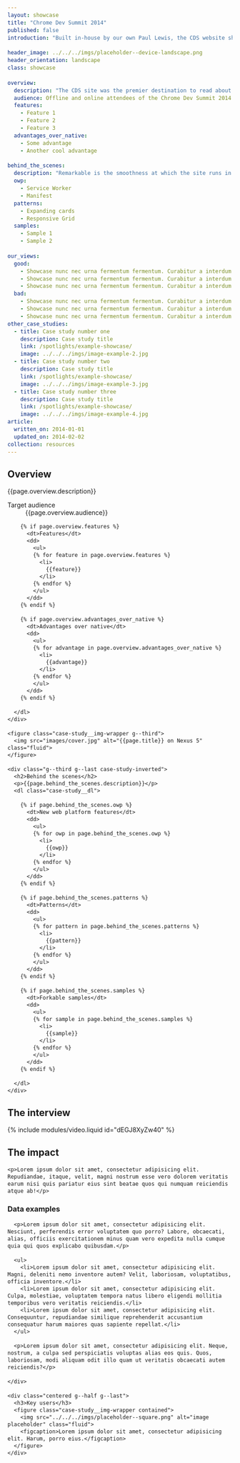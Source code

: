 ```yaml
---
layout: showcase
title: "Chrome Dev Summit 2014"
published: false
introduction: "Built in-house by our own Paul Lewis, the CDS website showed how to build a great mobile web experience for conference visitors."

header_image: ../../../imgs/placeholder--device-landscape.png
header_orientation: landscape
class: showcase

overview:
  description: "The CDS site was the premier destination to read about all things Chrome Dev Summit, a two-day developer event about Chrome in 2014. It was used by attendees to get infos about the schedule, signup and more."
  audience: Offline and online attendees of the Chrome Dev Summit 2014.
  features:
    - Feature 1
    - Feature 2
    - Feature 3
  advantages_over_native:
    - Some advantage
    - Another cool advantage

behind_the_scenes:
  description: "Remarkable is the smoothness at which the site runs in various mobile browsers. It's utilizing the layout and paint cycles of the browser in the best way possible."
  owp:
    - Service Worker
    - Manifest
  patterns:
    - Expanding cards
    - Responsive Grid
  samples:
    - Sample 1
    - Sample 2

our_views:
  good:
    - Showcase nunc nec urna fermentum fermentum. Curabitur a interdum lacus.
    - Showcase nunc nec urna fermentum fermentum. Curabitur a interdum lacus.
    - Showcase nunc nec urna fermentum fermentum. Curabitur a interdum lacus.
  bad:
    - Showcase nunc nec urna fermentum fermentum. Curabitur a interdum lacus.
    - Showcase nunc nec urna fermentum fermentum. Curabitur a interdum lacus.
    - Showcase nunc nec urna fermentum fermentum. Curabitur a interdum lacus.
other_case_studies:
  - title: Case study number one
    description: Case study title
    link: /spotlights/example-showcase/
    image: ../../../imgs/image-example-2.jpg
  - title: Case study number two
    description: Case study title
    link: /spotlights/example-showcase/
    image: ../../../imgs/image-example-3.jpg
  - title: Case study number three
    description: Case study title
    link: /spotlights/example-showcase/
    image: ../../../imgs/image-example-4.jpg
article:
  written_on: 2014-01-01
  updated_on: 2014-02-02
collection: resources
---
```


<div class="case-study-wrapper">
  <div class="container clear">
    <div class="g--third">
      <h2>Overview</h2>
      <p>{{page.overview.description}}</p>
      <dl class="case-study__dl">
        <dt>Target audience</dt>
        <dd>{{page.overview.audience}}</dd>

        {% if page.overview.features %}
          <dt>Features</dt>
          <dd>
            <ul>
            {% for feature in page.overview.features %}
              <li>
                {{feature}}
              </li>
            {% endfor %}
            </ul>
          </dd> 
        {% endif %}

        {% if page.overview.advantages_over_native %}
          <dt>Advantages over native</dt>
          <dd>
            <ul>
            {% for advantage in page.overview.advantages_over_native %}
              <li>
                {{advantage}}
              </li>
            {% endfor %}
            </ul>
          </dd> 
        {% endif %}

      </dl>
    </div>

    <figure class="case-study__img-wrapper g--third">
      <img src="images/cover.jpg" alt="{{page.title}} on Nexus 5" class="fluid">
    </figure>

    <div class="g--third g--last case-study-inverted">
      <h2>Behind the scenes</h2>
      <p>{{page.behind_the_scenes.description}}</p>
      <dl class="case-study__dl">

        {% if page.behind_the_scenes.owp %}
          <dt>New web platform features</dt>
          <dd>
            <ul>
            {% for owp in page.behind_the_scenes.owp %}
              <li>
                {{owp}}
              </li>
            {% endfor %}
            </ul>
          </dd> 
        {% endif %}

        {% if page.behind_the_scenes.patterns %}
          <dt>Patterns</dt>
          <dd>
            <ul>
            {% for pattern in page.behind_the_scenes.patterns %}
              <li>
                {{pattern}}
              </li>
            {% endfor %}
            </ul>
          </dd> 
        {% endif %}

        {% if page.behind_the_scenes.samples %}
          <dt>Forkable samples</dt>
          <dd>
            <ul>
            {% for sample in page.behind_the_scenes.samples %}
              <li>
                {{sample}}
              </li>
            {% endfor %}
            </ul>
          </dd> 
        {% endif %}

      </dl>
    </div>

  </div>
</div>

<div class="container clear">

  <div class="content">
  <h2>The interview</h2>
  {% include modules/video.liquid id="dEGJ8XyZw40" %}
  </div>

  <div class="content">
    <h2>The impact</h2>

    <p>Lorem ipsum dolor sit amet, consectetur adipisicing elit. Repudiandae, itaque, velit, magni nostrum esse vero dolorem veritatis earum nisi quis pariatur eius sint beatae quos qui numquam reiciendis atque ab!</p>
  </div>

  <div class="spotlight-content clear">
    <div class="indented-medium g--half">
      <h3>Data examples</h3>

      <p>Lorem ipsum dolor sit amet, consectetur adipisicing elit. Nesciunt, perferendis error voluptatem quo porro? Labore, obcaecati, alias, officiis exercitationem minus quam vero expedita nulla cumque quia qui quos explicabo quibusdam.</p>

      <ul>
        <li>Lorem ipsum dolor sit amet, consectetur adipisicing elit. Magni, deleniti nemo inventore autem? Velit, laboriosam, voluptatibus, officia inventore.</li>
        <li>Lorem ipsum dolor sit amet, consectetur adipisicing elit. Culpa, molestiae, voluptatem tempora natus libero eligendi mollitia temporibus vero veritatis reiciendis.</li>
        <li>Lorem ipsum dolor sit amet, consectetur adipisicing elit. Consequuntur, repudiandae similique reprehenderit accusantium consequatur harum maiores quas sapiente repellat.</li>
      </ul>

      <p>Lorem ipsum dolor sit amet, consectetur adipisicing elit. Neque, nostrum, a culpa sed perspiciatis voluptas alias eos quis. Quos, laboriosam, modi aliquam odit illo quam ut veritatis obcaecati autem reiciendis?</p>

    </div>

    <div class="centered g--half g--last">
      <h3>Key users</h3>
      <figure class="case-study__img-wrapper contained">
        <img src="../../../imgs/placeholder--square.png" alt="image placeholder" class="fluid">
        <figcaption>Lorem ipsum dolor sit amet, consectetur adipisicing elit. Harum, porro eius.</figcaption>
      </figure>
    </div>
  </div>

</div>
